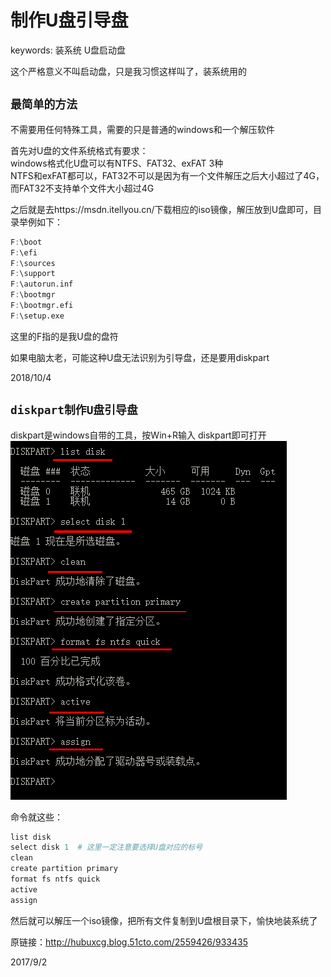 # 制作U盘引导盘

keywords: 装系统 U盘启动盘  

这个严格意义不叫启动盘，只是我习惯这样叫了，装系统用的  

## `最简单的方法`

不需要用任何特殊工具，需要的只是普通的windows和一个解压软件  

首先对U盘的文件系统格式有要求：  
windows格式化U盘可以有NTFS、FAT32、exFAT 3种  
NTFS和exFAT都可以，FAT32不可以是因为有一个文件解压之后大小超过了4G，而FAT32不支持单个文件大小超过4G  

之后就是去https://msdn.itellyou.cn/下载相应的iso镜像，解压放到U盘即可，目录举例如下：  
```r
F:\boot
F:\efi
F:\sources
F:\support
F:\autorun.inf
F:\bootmgr
F:\bootmgr.efi
F:\setup.exe
```
这里的F指的是我U盘的盘符  

如果电脑太老，可能这种U盘无法识别为引导盘，还是要用diskpart  

2018/10/4  


## `diskpart制作U盘引导盘`

diskpart是windows自带的工具，按Win+R输入 diskpart即可打开  
![diskpart命令过程](images/diskpart_u_booter.png)  

命令就这些：  
```r
list disk
select disk 1  # 这里一定注意要选择U盘对应的标号  
clean
create partition primary
format fs ntfs quick
active
assign
```

然后就可以解压一个iso镜像，把所有文件复制到U盘根目录下，愉快地装系统了  

原链接：http://hubuxcg.blog.51cto.com/2559426/933435  

2017/9/2  
